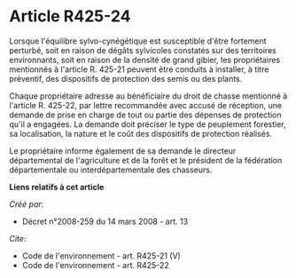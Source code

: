 # Article R425-24

Lorsque l'équilibre sylvo-cynégétique est susceptible d'être fortement perturbé, soit en raison de dégâts sylvicoles
constatés sur des territoires environnants, soit en raison de la densité de grand gibier, les propriétaires mentionnés à
l'article R. 425-21 peuvent être conduits à installer, à titre préventif, des dispositifs de protection des semis ou des
plants. 

Chaque propriétaire adresse au bénéficiaire du droit de chasse mentionné à l'article R. 425-22, par lettre recommandée avec
accusé de réception, une demande de prise en charge de tout ou partie des dépenses de protection qu'il a engagées. La demande
doit préciser le type de peuplement forestier, sa localisation, la nature et le coût des dispositifs de protection réalisés. 

Le propriétaire informe également de sa demande le directeur départemental de l'agriculture et de la forêt et le président de
la fédération départementale ou interdépartementale des chasseurs.

**Liens relatifs à cet article**

_Créé par_:

  - Décret n°2008-259 du 14 mars 2008 - art. 13

_Cite_:

  - Code de l'environnement - art. R425-21 (V)
  - Code de l'environnement - art. R425-22
